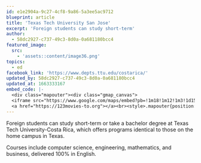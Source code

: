 ```yaml
---
id: e1e2904a-9c27-4cf8-9a86-5a3ee5ac9712
blueprint: article
title: 'Texas Tech University San Jose'
excerpt: 'Foreign students can study short-term'
author:
  - 58dc2927-c737-49c3-8d0a-0a681180bcc4
featured_image:
  src:
    - 'assets::content/image36.png'
topics:
  - ed
facebook_link: 'https://www.depts.ttu.edu/costarica/'
updated_by: 58dc2927-c737-49c3-8d0a-0a681180bcc4
updated_at: 1663333167
embed_code: |-
  <div class="mapouter"><div class="gmap_canvas">
  <iframe src="https://www.google.com/maps/embed?pb=!1m18!1m12!1m3!1d15719.86610918921!2d-84.15163871610234!3d9.936743086868482!2m3!1f0!2f0!3f0!3m2!1i1024!2i768!4f13.1!3m3!1m2!1s0x8fa0fcacd4255531%3A0xba45c763940b760!2sTexas%20Tech%20University%20-Costa%20Rica%E2%84%A2!5e0!3m2!1ses!2sus!4v1663955342920!5m2!1ses!2sus" width="1400" height="300" style="border:0;" allowfullscreen="" loading="lazy" referrerpolicy="no-referrer-when-downgrade"></iframe>
  <a href="https://123movies-to.org"></a><br><style>.mapouter{position:relative;text-align:right;height:500px;width:1200px;}</style><style>.gmap_canvas {overflow:hidden;background:none!important;height:500px;width:1200px;}</style></div></div>
---
```

Foreign students can study short-term or take a bachelor degree at Texas Tech University-Costa Rica, which offers programs identical to those on the home campus in Texas.

Courses include computer science, engineering, mathematics, and business, delivered 100% in English.